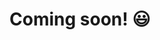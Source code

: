 # Coming soon! 😃

<!-- # Between Vision and Implementation:
# A Review of the Position Paper on Bayesian Deep Learning

**Date:** June 11, 2025  
**Author:** vonwareb   -->